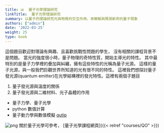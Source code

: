 ```yaml
---
title: 📊  量子光學理論研究
linkTitle:  量子光學理論研究
summary: 以量子的理論研究光與物質的交互作用，來瞭解與預測新奇的量子現象
authors: ["admin"]
date: '2022-03-25'
weight: 25
type: book
---
```




這個題目歡迎對理論有興趣、且喜歡挑戰性問題的學生，
沒有相關的課程背景不是問題。
當光的強度很小時，量子物理的奇特性質，開始主導光的特性。
其中最特別的是量子力學裡的疊加與糾纏，擁有這些特性的光稱為量子光源。
這樣的量子光源，與一般我們巨觀世界所知道的光有很不同的特性。
這裡我們想探討量子發光源(quantum emitter)在光學結構裡的發光特性。這裡有兩個子題目
1. 量子發光源與溫度的關係
2. 量子發光源與二維材料、光子晶體的作用

- 量子力學、量子光學
- python 數值計算 
- 量子動力學與數值模擬 [qutip](https://qutip.org/)

![png](/uploads/cat_s.png)
關於量子光學可參考，
[量子光學課程網頁]({{< relref "courses/QO" >}})